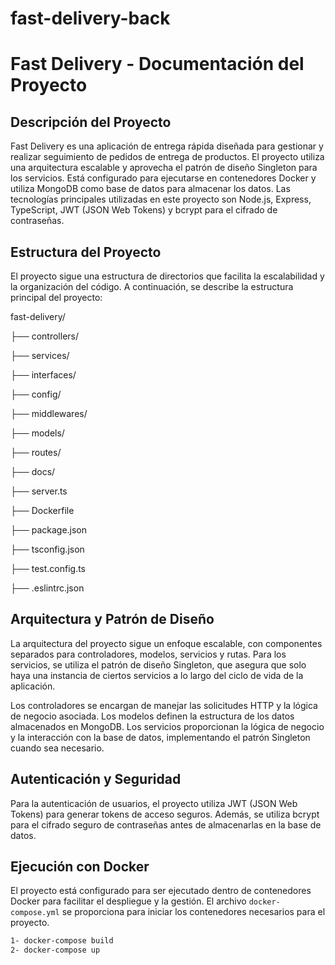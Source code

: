# fast-delivery-back

# Fast Delivery - Documentación del Proyecto

## Descripción del Proyecto

Fast Delivery es una aplicación de entrega rápida diseñada para gestionar y realizar seguimiento de pedidos de entrega de productos. El proyecto utiliza una arquitectura escalable y aprovecha el patrón de diseño Singleton para los servicios. Está configurado para ejecutarse en contenedores Docker y utiliza MongoDB como base de datos para almacenar los datos. Las tecnologías principales utilizadas en este proyecto son Node.js, Express, TypeScript, JWT (JSON Web Tokens) y bcrypt para el cifrado de contraseñas.


## Estructura del Proyecto

El proyecto sigue una estructura de directorios que facilita la escalabilidad y la organización del código. A continuación, se describe la estructura principal del proyecto:

fast-delivery/

├── controllers/

├── services/

├── interfaces/

├── config/

├── middlewares/

├── models/

├── routes/

├── docs/

├── server.ts

├── Dockerfile

├── package.json

├── tsconfig.json

├── test.config.ts

├── .eslintrc.json


## Arquitectura y Patrón de Diseño

La arquitectura del proyecto sigue un enfoque escalable, con componentes separados para controladores, modelos, servicios y rutas. Para los servicios, se utiliza el patrón de diseño Singleton, que asegura que solo haya una instancia de ciertos servicios a lo largo del ciclo de vida de la aplicación.

Los controladores se encargan de manejar las solicitudes HTTP y la lógica de negocio asociada. Los modelos definen la estructura de los datos almacenados en MongoDB. Los servicios proporcionan la lógica de negocio y la interacción con la base de datos, implementando el patrón Singleton cuando sea necesario.

## Autenticación y Seguridad

Para la autenticación de usuarios, el proyecto utiliza JWT (JSON Web Tokens) para generar tokens de acceso seguros. Además, se utiliza bcrypt para el cifrado seguro de contraseñas antes de almacenarlas en la base de datos.

## Ejecución con Docker

El proyecto está configurado para ser ejecutado dentro de contenedores Docker para facilitar el despliegue y la gestión. El archivo `docker-compose.yml` se proporciona para iniciar los contenedores necesarios para el proyecto.

```bash
1- docker-compose build
2- docker-compose up
